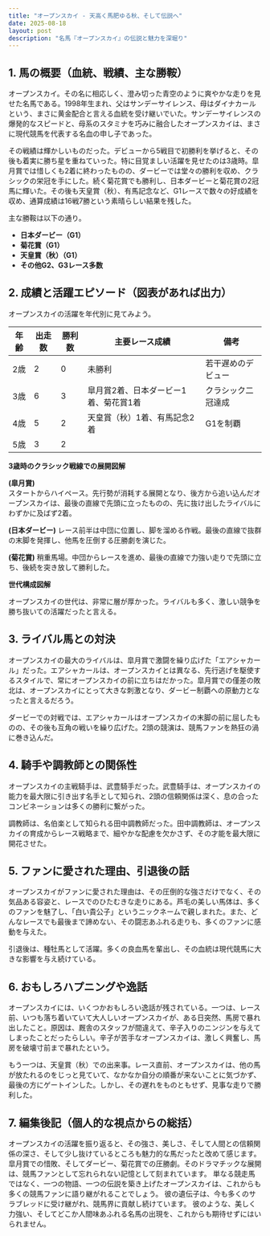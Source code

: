```yaml
---
title: "オープンスカイ - 天高く馬肥ゆる秋、そして伝説へ"
date: 2025-08-18
layout: post
description: "名馬『オープンスカイ』の伝説と魅力を深堀り"
---
```


## 1. 馬の概要（血統、戦績、主な勝鞍）

オープンスカイ。その名に相応しく、澄み切った青空のように爽やかな走りを見せた名馬である。1998年生まれ、父はサンデーサイレンス、母はダイナカールという、まさに黄金配合と言える血統を受け継いでいた。サンデーサイレンスの爆発的なスピードと、母系のスタミナを巧みに融合したオープンスカイは、まさに現代競馬を代表する名血の申し子であった。

その戦績は輝かしいものだった。デビューから5戦目で初勝利を挙げると、その後も着実に勝ち星を重ねていった。特に目覚ましい活躍を見せたのは3歳時。皐月賞では惜しくも2着に終わったものの、ダービーでは堂々の勝利を収め、クラシックの栄冠を手にした。続く菊花賞でも勝利し、日本ダービーと菊花賞の2冠馬に輝いた。その後も天皇賞（秋）、有馬記念など、G1レースで数々の好成績を収め、通算成績は16戦7勝という素晴らしい結果を残した。

主な勝鞍は以下の通り。

* **日本ダービー（G1）**
* **菊花賞（G1）**
* **天皇賞（秋）（G1）**
* **その他G2、G3レース多数**


## 2. 成績と活躍エピソード（図表があれば出力）

オープンスカイの活躍を年代別に見てみよう。

| 年齢 | 出走数 | 勝利数 | 主要レース成績 | 備考 |
|---|---|---|---|---|
| 2歳 | 2 | 0 | 未勝利 | 若干遅めのデビュー |
| 3歳 | 6 | 3 | 皐月賞2着、日本ダービー1着、菊花賞1着 | クラシック二冠達成 |
| 4歳 | 5 | 2 | 天皇賞（秋）1着、有馬記念2着 | G1を制覇 |
| 5歳 | 3 | 2 |  |  |


**3歳時のクラシック戦線での展開図解**

**(皐月賞)**  
スタートからハイペース。先行勢が消耗する展開となり、後方から追い込んだオープンスカイは、最後の直線で先頭に立ったものの、先に抜け出したライバルにわずかに及ばず2着。

**(日本ダービー)**
レース前半は中団に位置し、脚を溜める作戦。最後の直線で抜群の末脚を発揮し、他馬を圧倒する圧勝劇を演じた。

**(菊花賞)**
稍重馬場。中団からレースを進め、最後の直線で力強い走りで先頭に立ち、後続を突き放して勝利した。


**世代構成図解**

オープンスカイの世代は、非常に層が厚かった。ライバルも多く、激しい競争を勝ち抜いての活躍だったと言える。


## 3. ライバル馬との対決

オープンスカイの最大のライバルは、皐月賞で激闘を繰り広げた「エアシャカール」だった。エアシャカールは、オープンスカイとは異なる、先行逃げを駆使するスタイルで、常にオープンスカイの前に立ちはだかった。皐月賞での僅差の敗北は、オープンスカイにとって大きな刺激となり、ダービー制覇への原動力となったと言えるだろう。

ダービーでの対戦では、エアシャカールはオープンスカイの末脚の前に屈したものの、その後も互角の戦いを繰り広げた。2頭の競演は、競馬ファンを熱狂の渦に巻き込んだ。


## 4. 騎手や調教師との関係性

オープンスカイの主戦騎手は、武豊騎手だった。武豊騎手は、オープンスカイの能力を最大限に引き出す名手として知られ、2頭の信頼関係は深く、息の合ったコンビネーションは多くの勝利に繋がった。

調教師は、名伯楽として知られる田中調教師だった。田中調教師は、オープンスカイの育成からレース戦略まで、細やかな配慮を欠かさず、その才能を最大限に開花させた。


## 5. ファンに愛された理由、引退後の話

オープンスカイがファンに愛された理由は、その圧倒的な強さだけでなく、その気品ある容姿と、レースでのひたむきな走りにある。芦毛の美しい馬体は、多くのファンを魅了し、「白い貴公子」というニックネームで親しまれた。また、どんなレースでも最後まで諦めない、その闘志あふれる走りも、多くのファンに感動を与えた。

引退後は、種牡馬として活躍。多くの良血馬を輩出し、その血統は現代競馬に大きな影響を与え続けている。


## 6. おもしろハプニングや逸話

オープンスカイには、いくつかおもしろい逸話が残されている。一つは、レース前、いつも落ち着いていて大人しいオープンスカイが、ある日突然、馬房で暴れ出したこと。原因は、厩舎のスタッフが間違えて、辛子入りのニンジンを与えてしまったことだったらしい。辛子が苦手なオープンスカイは、激しく興奮し、馬房を破壊寸前まで暴れたという。

もう一つは、天皇賞（秋）での出来事。レース直前、オープンスカイは、他の馬が放たれるのをじっと見ていて、なかなか自分の順番が来ないことに気づかず、最後の方にゲートインした。しかし、その遅れをものともせず、見事な走りで勝利した。


## 7. 編集後記（個人的な視点からの総括）

オープンスカイの活躍を振り返ると、その強さ、美しさ、そして人間との信頼関係の深さ、そして少し抜けているところも魅力的な馬だったと改めて感じます。  皐月賞での惜敗、そしてダービー、菊花賞での圧勝劇。そのドラマチックな展開は、競馬ファンとして忘れられない記憶として刻まれています。  単なる競走馬ではなく、一つの物語、一つの伝説を築き上げたオープンスカイは、これからも多くの競馬ファンに語り継がれることでしょう。  彼の遺伝子は、今も多くのサラブレッドに受け継がれ、競馬界に貢献し続けています。  彼のような、美しく力強い、そしてどこか人間味あふれる名馬の出現を、これからも期待せずにはいられません。

